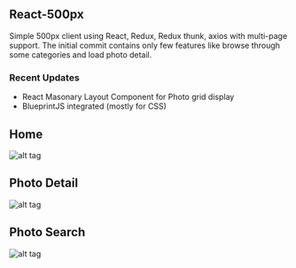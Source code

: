 ## React-500px
Simple 500px client using React, Redux, Redux thunk, axios with multi-page support. The initial commit contains only few features like browse through some categories and load photo detail.

### Recent Updates

* React Masonary Layout Component for Photo grid display
* BlueprintJS integrated (mostly for CSS)

## Home 
![alt tag](https://dl.dropbox.com/s/w97wi4bx36g4mvu/React500px_Home.png)

## Photo Detail
![alt tag](https://dl.dropbox.com/s/2m78z5ttsqfrwca/React500px_Detail.png)

## Photo Search
![alt tag](https://dl.dropbox.com/s/xxzf97tldkf4eeo/React500px_Search.png)
